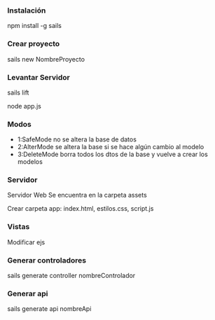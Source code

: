 ### Instalación

npm install -g sails

### Crear proyecto

sails new NombreProyecto

### Levantar Servidor

sails lift

node app.js

### Modos

- 1:SafeMode no se altera la base de datos
- 2:AlterMode se altera la base si se hace algún cambio al modelo
- 3:DeleteMode borra todos los dtos de la base y vuelve a crear los modelos

### Servidor

Servidor Web
Se encuentra en la carpeta assets

Crear carpeta app: index.html, estilos.css, script.js

### Vistas

Modificar ejs

### Generar controladores

sails generate controller nombreControlador

### Generar api

sails generate api nombreApi
